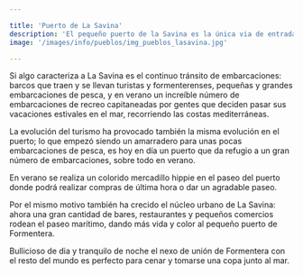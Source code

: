 ```yaml
---

title: 'Puerto de La Savina'
description: 'El pequeño puerto de la Savina es la única via de entrada y salida de la isla y, por lo tanto, de vital importáncia y obligado paso para residentes y turistas.'
image: '/images/info/pueblos/img_pueblos_lasavina.jpg'

---
```

Si algo caracteriza a La Savina es el continuo tránsito de embarcaciones: barcos que traen y se llevan turistas y formenterenses, pequeñas y grandes embarcaciones de pesca, y en verano un increíble número de embarcaciones de recreo capitaneadas por gentes que deciden pasar sus vacaciones estivales en el mar, recorriendo las costas mediterráneas.

La evolución del turismo ha provocado también la misma evolución en el puerto; lo que empezó siendo un amarradero para unas pocas embarcaciones de pesca, es hoy en día un puerto que da refugio a un gran número de embarcaciones, sobre todo en verano.


En verano se realiza un colorido mercadillo hippie en el paseo del puerto donde podrá realizar compras de última hora o dar un agradable paseo.


Por el mismo motivo también ha crecido el núcleo urbano de La Savina: ahora una gran cantidad de bares, restaurantes y pequeños comercios rodean el paseo marítimo, dando más vida y color al pequeño puerto de Formentera.


Bullicioso de dia y tranquilo de noche el nexo de unión de Formentera con el resto del mundo es perfecto para cenar y tomarse una copa junto al mar.